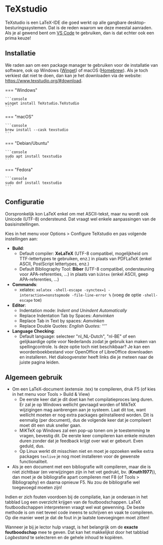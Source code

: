 # TeXstudio

TeXstudio is een LaTeX-IDE die goed werkt op alle gangbare desktop-besturingssystemen. Dat is de reden waarom we deze meestal aanraden. Als je al gewend bent om [VS Code](installatie-vscode.md) te gebruiken, dan is dat echter ook een prima keuze!

## Installatie

We raden aan om een package manager te gebruiken voor de installatie van software, ook op Windows ([Winget](https://learn.microsoft.com/en-us/windows/package-manager/winget/)) of macOS ([Homebrew](https://brew.sh/)). Als je toch verkiest dat niet te doen, dan kan je het downloaden via de website: <https://www.texstudio.org/#download>.

=== "Windows"

    ```console
    winget install TeXstudio.TeXstudio
    ```

=== "macOS"

    ```console
    brew install --cask texstudio
    ```

=== "Debian/Ubuntu"

    ```console
    sudo apt install texstudio
    ```

=== "Fedora"

    ```console
    sudo dnf install texstudio
    ```

## Configuratie

Oorspronkelijk kon LaTeX enkel om met ASCII-tekst, maar nu wordt ook Unicode (UTF-8) ondersteund. Dat vraagt wel enkele aanpassingen van de basisinstellingen.

Kies in het menu voor Options > Configure TeXstudio en pas volgende instellingen aan:

- **Build**:
    - Default compiler: **XeLaTeX** (UTF-8 compatibel, mogelijkheid om TTF-lettertypes te gebruiken, enz.) in plaats van PDFLaTeX (enkel ASCII, PostScript lettertypes, enz.)
    - Default Bibliography Tool: **Biber** (UTF-8 compatibel, ondersteuning voor APA-referenties, ...) in plaats van `bibtex` (enkel ASCII, geep APA-referenties, ...)
- **Commands**:
    - xelatex: `xelatex -shell-escape -synctex=1 -interaction=nonstopmode -file-line-error %` (voeg de optie `-shell-escape` toe)
- **Editor**:
    - Indentation mode: *Indent and Unindent Automatically*
    - Replace Indentation Tab by Spaces: *Aanvinken*
    - Replace Tab in Text by spaces: *Aanvinken*
    - Replace Double Quotes: *English Quotes: ‘‘’’*
- **Language Checking**:
    - Default language: selecteer "nl_NL-Dutch", "nl-BE" of een gelijkaardige optie voor Nederlands zodat je gebruik kan maken van spellingcontrole. Is deze optie toch niet beschikbaar? Je kan een woordenboekbestand voor OpenOffice of LibreOffice downloaden en installeren. Het dialoogvenster heeft links die je meteen naar de juiste pagina leiden.

## Algemeen gebruik

- Om een LaTeX-document (extensie .tex) te compileren, druk F5 (of kies in het menu voor Tools > Build & View)
    - De eerste keer dat je dit doet kan het compilatieproces lang duren. Er zal je op Windows wellicht gevraagd worden of MikTeX wijzigingen mag aanbrengen aan je systeem. Laat dit toe, want wellicht moeten er nog extra packages geïnstalleerd worden. Dit is eenmalig (per document), dus de volgende keer dat je compileert moet dit een stuk sneller gaan.
    - MiKTeX op Windows zal een pop-up tonen om je toestemming te vragen, bevestig dit. De eerste keer compileren kan enkele minuten duren zonder dat je feedback krijgt over wat er gebeurt. Even geduld, dus.
    - Op Linux werkt dit misschien niet en moet je opzoeken welke extra packages `texlive` je nog moet installeren voor de gewenste functionaliteit.
- Als je een document met een bibliografie wilt compileren, maar die is niet zichtbaar (en verwijzingen zijn in het vet gedrukt, bv. (**Knuth1977**)), dan moet je de bibliografie apart compileren met F8 (of Tools > Bibliography) en daarna opnieuw F5. Nu zou de bibliografie wel toegevoegd moeten zijn!

Indien er zich fouten voordoen bij de compilatie, kan je onderaan in het tabblad Log een overzicht krijgen van de foutboodschappen. LaTeX foutboodschappen interpreteren vraagt wel wat gewenning. De beste methode is om niet teveel code ineens te schrijven en vaak te compileren. Op die manier weet je dat de fout in je laatste toevoegingen moet zitten!

Wanneer je bij je lector hulp vraagt, is het belangrijk om de **exacte foutboodschap** mee te geven. Dat kan het makkelijkst door het tabblad *Logbestand* te selecteren en de gehele inhoud te kopiëren.